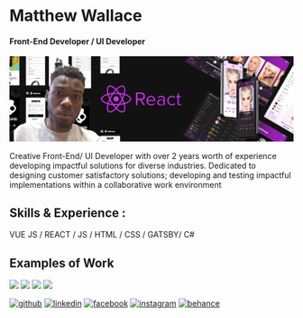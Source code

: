 # Matthew Wallace
#### Front-End Developer / UI Developer
![Front-End Developer / UI Developer](https://github.com/matthewowallace/matthewowallace/blob/main/git%20cover.png)

Creative Front-End/ UI Developer with over 2 years worth of experience developing impactful solutions for diverse industries. Dedicated to designing customer satisfactory solutions; developing and testing impactful implementations within a collaborative work environment

## Skills & Experience : 
VUE JS / REACT / JS / HTML / CSS / GATSBY/ C#

## Examples of Work

<span>
<img src="https://scontent.fktp2-1.fna.fbcdn.net/v/t1.6435-9/s600x600/162218497_3958251194241405_1024333494781576987_n.jpg?_nc_cat=109&ccb=1-5&_nc_sid=730e14&_nc_ohc=UZJEe5rRD0QAX_CL_7B&_nc_ht=scontent.fktp2-1.fna&oh=00_AT8zbEqr0PN6pbntPeYMLzCB1mdVLcrY94KrkAptKPvchA&oe=62254768" width="256"/>

<img src="https://scontent.fktp2-1.fna.fbcdn.net/v/t1.6435-9/p600x600/204995871_4257745990958589_2543811449373770488_n.jpg?_nc_cat=101&ccb=1-5&_nc_sid=730e14&_nc_ohc=JhMZlC7FkuoAX_p_oxV&_nc_ht=scontent.fktp2-1.fna&oh=00_AT8_3ej3doA0peyD0moWjpH2f2WRcOTpzL9HSEBa_8Xh6w&oe=6224245B" width="256"/>

<img src="https://scontent.fktp2-1.fna.fbcdn.net/v/t1.6435-9/s600x600/161740401_3957993044267220_5306126495439312304_n.jpg?_nc_cat=111&ccb=1-5&_nc_sid=730e14&_nc_ohc=DXTBTInF4eMAX-HbDUj&tn=ffRstH0O3UpE2nhN&_nc_ht=scontent.fktp2-1.fna&oh=00_AT-4uJ9UXXA1s-CrJdmibA9tgYIBiTTDBN2zlNOlM_s1ww&oe=6223AC99" width="256"/>
  
<img src="https://github.com/matthewowallace/matthewowallace/blob/main/10.png" width="256" />
  
<span/>

[<img src='https://cdn.jsdelivr.net/npm/simple-icons@3.0.1/icons/github.svg' alt='github' height='40'>](https://github.com/matthewowallace)  [<img src='https://cdn.jsdelivr.net/npm/simple-icons@3.0.1/icons/linkedin.svg' alt='linkedin' height='40'>](https://www.linkedin.com/in/https://www.linkedin.com/in/matthew-w-8748b0196//)  [<img src='https://cdn.jsdelivr.net/npm/simple-icons@3.0.1/icons/facebook.svg' alt='facebook' height='40'>](https://www.facebook.com/MatthewWallace)  [<img src='https://cdn.jsdelivr.net/npm/simple-icons@3.0.1/icons/instagram.svg' alt='instagram' height='40'>](https://www.instagram.com/matthewowallace/)  [<img src='https://cdn.jsdelivr.net/npm/simple-icons@3.0.1/icons/behance.svg' alt='behance' height='40'>](https://www.behance.net/matthewwallace4)  
